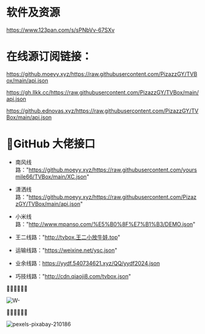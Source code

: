 
# 软件及资源

https://www.123pan.com/s/sPNbVv-67SXv

# 在线源订阅链接：

https://github.moeyy.xyz/https://raw.githubusercontent.com/PizazzGY/TVBox/main/api.json

https://gh.llkk.cc/https://raw.githubusercontent.com/PizazzGY/TVBox/main/api.json

https://github.ednovas.xyz/https://raw.githubusercontent.com/PizazzGY/TVBox/main/api.json

#    🍓GitHub 大佬接口 

* 南风线路："https://github.moeyy.xyz/https://raw.githubusercontent.com/yoursmile66/TVBox/main/XC.json"

* 潇洒线路："https://github.moeyy.xyz/https://raw.githubusercontent.com/PizazzGY/TVBox/main/api.json"

* 小米线路："http://www.mpanso.com/%E5%B0%8F%E7%B1%B3/DEMO.json"

* 王二线路："http://tvbox.王二小放牛娃.top"

* 运输线路："https://weixine.net/ysc.json"

* 业余线路：https://yydf.540734621.xyz/QQ/yydf2024.json

* 巧技线路："http://cdn.qiaoji8.com/tvbox.json"



🐓🐓🐓🐓🐓🐓

![W-](https://github.com/alantang1977/X/assets/107459091/78d25b3c-3e94-4c44-b87b-c14472c029f8)

🦜🦜🦜🦜🦜🦜

![pexels-pixabay-210186](https://github.com/alantang1977/X/assets/107459091/a3948131-dc5f-4089-805a-272248a98b82)

